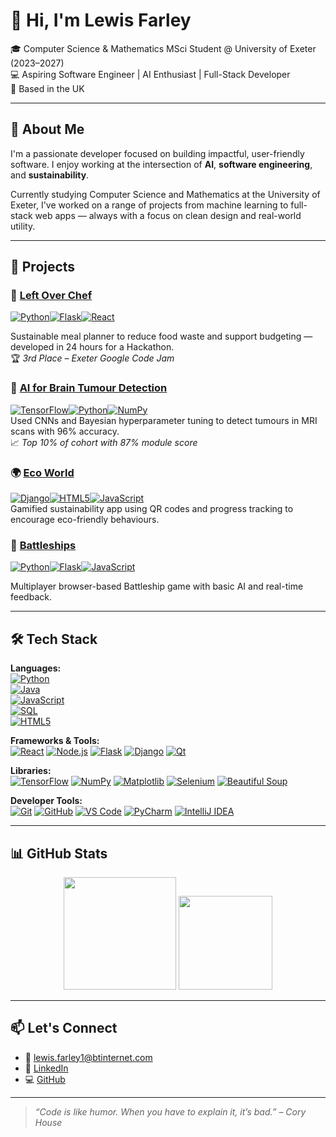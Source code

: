 # 👋 Hi, I'm Lewis Farley

🎓 Computer Science & Mathematics MSci Student @ University of Exeter (2023–2027)  
💻 Aspiring Software Engineer | AI Enthusiast | Full-Stack Developer  
📍 Based in the UK

---

## 🧠 About Me

I'm a passionate developer focused on building impactful, user-friendly software. I enjoy working at the intersection of **AI**, **software engineering**, and **sustainability**.

Currently studying Computer Science and Mathematics at the University of Exeter, I've worked on a range of projects from machine learning to full-stack web apps — always with a focus on clean design and real-world utility.

---

## 🚀 Projects

### 🌿 [Left Over Chef](https://github.com/lewisFarley403/StudentMealPlanner)  
[![Python](https://img.shields.io/badge/python-3670A0?style=for-the-badge&logo=python&logoColor=ffdd54)](https://www.python.org/)[![Flask](https://img.shields.io/badge/flask-%23000.svg?style=for-the-badge&logo=flask&logoColor=white)](https://flask.palletsprojects.com/)[![React](https://img.shields.io/badge/react-%2320232a.svg?style=for-the-badge&logo=react&logoColor=%2361DAFB)](https://reactjs.org/)

Sustainable meal planner to reduce food waste and support budgeting — developed in 24 hours for a Hackathon.  
🏆 *3rd Place – Exeter Google Code Jam*

### 🎯 [AI for Brain Tumour Detection](https://github.com/lewisFarley403/brainTumourDetection/tree/main)  
[![TensorFlow](https://img.shields.io/badge/TensorFlow-%23FF6F00.svg?style=for-the-badge&logo=TensorFlow&logoColor=white)](https://www.tensorflow.org/)[![Python](https://img.shields.io/badge/python-3670A0?style=for-the-badge&logo=python&logoColor=ffdd54)](https://www.python.org/)[![NumPy](https://img.shields.io/badge/numpy-%23013243.svg?style=for-the-badge&logo=numpy&logoColor=white)](https://numpy.org/)  
Used CNNs and Bayesian hyperparameter tuning to detect tumours in MRI scans with 96% accuracy.  
📈 *Top 10% of cohort with 87% module score*

### 🌍 [Eco World](https://github.com/lewisFarley403/EcoWorld)  
[![Django](https://img.shields.io/badge/django-%23092E20.svg?style=for-the-badge&logo=django&logoColor=white)](https://www.djangoproject.com/)[![HTML5](https://img.shields.io/badge/html5-%23E34F26.svg?style=for-the-badge&logo=html5&logoColor=white)](https://developer.mozilla.org/en-US/docs/Web/HTML)[![JavaScript](https://img.shields.io/badge/javascript-%23323330.svg?style=for-the-badge&logo=javascript&logoColor=%23F7DF1E)](https://developer.mozilla.org/en-US/docs/Web/JavaScript)   
Gamified sustainability app using QR codes and progress tracking to encourage eco-friendly behaviours.

### 🚢 [Battleships](https://github.com/lewisFarley403/battleships)  
[![Python](https://img.shields.io/badge/python-3670A0?style=for-the-badge&logo=python&logoColor=ffdd54)](https://www.python.org/)[![Flask](https://img.shields.io/badge/flask-%23000.svg?style=for-the-badge&logo=flask&logoColor=white)](https://flask.palletsprojects.com/)[![JavaScript](https://img.shields.io/badge/javascript-%23323330.svg?style=for-the-badge&logo=javascript&logoColor=%23F7DF1E)](https://developer.mozilla.org/en-US/docs/Web/JavaScript)

Multiplayer browser-based Battleship game with basic AI and real-time feedback.

---

## 🛠️ Tech Stack

**Languages:**  
[![Python](https://img.shields.io/badge/python-3670A0?style=for-the-badge&logo=python&logoColor=ffdd54)](https://www.python.org/)  
[![Java](https://img.shields.io/badge/java-%23ED8B00.svg?style=for-the-badge&logo=openjdk&logoColor=white)](https://www.oracle.com/java/)  
[![JavaScript](https://img.shields.io/badge/javascript-%23323330.svg?style=for-the-badge&logo=javascript&logoColor=%23F7DF1E)](https://developer.mozilla.org/en-US/docs/Web/JavaScript)  
[![SQL](https://img.shields.io/badge/SQL-4479A1?style=for-the-badge&logo=postgresql&logoColor=white)](https://en.wikipedia.org/wiki/SQL)  
[![HTML5](https://img.shields.io/badge/html5-%23E34F26.svg?style=for-the-badge&logo=html5&logoColor=white)](https://developer.mozilla.org/en-US/docs/Web/HTML)


**Frameworks & Tools:**  
[![React](https://img.shields.io/badge/react-%2320232a.svg?style=for-the-badge&logo=react&logoColor=%2361DAFB)](https://reactjs.org/) [![Node.js](https://img.shields.io/badge/node.js-339933?style=for-the-badge&logo=node.js&logoColor=white)](https://nodejs.org/) [![Flask](https://img.shields.io/badge/flask-%23000.svg?style=for-the-badge&logo=flask&logoColor=white)](https://flask.palletsprojects.com/) [![Django](https://img.shields.io/badge/django-%23092E20.svg?style=for-the-badge&logo=django&logoColor=white)](https://www.djangoproject.com/) [![Qt](https://img.shields.io/badge/Qt-41CD52?style=for-the-badge&logo=qt&logoColor=white)](https://www.qt.io/)

**Libraries:**  
[![TensorFlow](https://img.shields.io/badge/TensorFlow-%23FF6F00.svg?style=for-the-badge&logo=TensorFlow&logoColor=white)](https://www.tensorflow.org/) [![NumPy](https://img.shields.io/badge/numpy-%23013243.svg?style=for-the-badge&logo=numpy&logoColor=white)](https://numpy.org/) [![Matplotlib](https://img.shields.io/badge/Matplotlib-%23ffffff.svg?style=for-the-badge&logo=matplotlib&logoColor=black)](https://matplotlib.org/) [![Selenium](https://img.shields.io/badge/Selenium-%2300AA00.svg?style=for-the-badge&logo=selenium&logoColor=white)](https://www.selenium.dev/) [![Beautiful Soup](https://img.shields.io/badge/Beautiful_Soup-%23779392.svg?style=for-the-badge)](https://www.crummy.com/software/BeautifulSoup/)

**Developer Tools:**  
[![Git](https://img.shields.io/badge/git-%23F05033.svg?style=for-the-badge&logo=git&logoColor=white)](https://git-scm.com/) [![GitHub](https://img.shields.io/badge/github-%23121011.svg?style=for-the-badge&logo=github&logoColor=white)](https://github.com/) [![VS Code](https://img.shields.io/badge/Visual_Studio_Code-%23007ACC.svg?style=for-the-badge&logo=visual-studio-code&logoColor=white)](https://code.visualstudio.com/) [![PyCharm](https://img.shields.io/badge/PyCharm-000000.svg?style=for-the-badge&logo=pycharm&logoColor=green)](https://www.jetbrains.com/pycharm/) [![IntelliJ IDEA](https://img.shields.io/badge/IntelliJ_IDEA-000000.svg?style=for-the-badge&logo=intellij-idea&logoColor=white)](https://www.jetbrains.com/idea/)

---

## 📊 GitHub Stats

<p align="center">
    <img src="https://github-readme-streak-stats.herokuapp.com?user=lewisFarley403&theme=tokyonight&hide_border=true" height="180" />
  <img src="https://github-readme-stats.vercel.app/api/top-langs/?username=lewisFarley403&theme=tokyonight&layout=compact&langs_count=6" height="150" />
</p>

---

## 📫 Let's Connect

- 📧 [lewis.farley1@btinternet.com](mailto:lewis.farley1@btinternet.com)  
- 💼 [LinkedIn](https://linkedin.com/in/lewisfarley403)  
- 💻 [GitHub](https://github.com/lewisFarley403)

---

> _“Code is like humor. When you have to explain it, it’s bad.” – Cory House_
